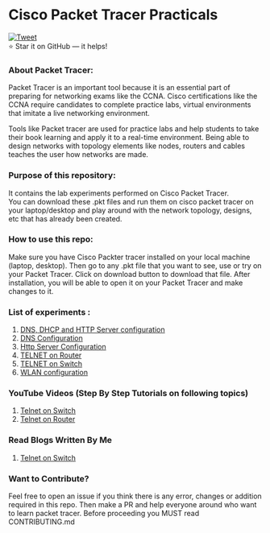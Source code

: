 # Cisco Packet Tracer Practicals

[![Tweet](https://img.shields.io/twitter/url/http/shields.io.svg?style=social)](https://twitter.com/intent/tweet?text=Important%20Cisco%20Packet%20Tracer%20Practicals%20created%20by%20Swati%20Tripathi.%20Go%20and%20Check%20it%20out%20here:&url=https://github.com/swati-gwc/Cisco-Packet-Tracer-Practicals&hashtags=ccna,ciscopackettracer,telnet,router,switch)
<br>
:star: Star it on GitHub — it helps!

### About Packet Tracer: </br>
Packet Tracer is an important tool because it is an essential part of preparing for networking exams like the CCNA. Cisco certifications like the CCNA require candidates to complete practice labs, virtual environments that imitate a live networking environment.</br>

Tools like Packet tracer are used for practice labs and help students to take their book learning and apply it to a real-time environment. Being able to design networks with topology elements like nodes, routers and cables teaches the user how networks are made.</br>

### Purpose of this repository: </br>
It contains the lab experiments performed on Cisco Packet Tracer.</br> You can download these .pkt files and run them on cisco packet tracer on your laptop/desktop and play around with the network topology, designs, etc that has already been created.

### How to use this repo: 
Make sure you have Cisco Packter tracer installed on your local machine (laptop, desktop). Then go to any .pkt file that you want to see, use or try on your Packet Tracer. Click on download button to download that file. After installation, you will be able to open it on your Packet Tracer and make changes to it.

### List of experiments :

1. [DNS, DHCP and HTTP Server configuration](https://github.com/swati-gwc/Cisco-Packet-Tracer-Practicals/blob/master/DNS%2BDHCP%2BHTTP%20Configuration.pkt)
2. [DNS Configuration](https://github.com/swati-gwc/Cisco-Packet-Tracer-Practicals/blob/master/dnsConfiguration.pkt)
3. [Http Server Configuration](https://github.com/swati-gwc/Cisco-Packet-Tracer-Practicals/blob/master/HttpServerConfiguration.pkt)
4. [TELNET on Router](https://github.com/swati-gwc/Cisco-Packet-Tracer-Practicals/blob/master/telnetOnRouter.pkt)
5. [TELNET on Switch](https://github.com/swati-gwc/Cisco-Packet-Tracer-Practicals/blob/master/TelnetConfigFor%20Switch.pkt)
6. [WLAN configuration](https://github.com/swati-gwc/Cisco-Packet-Tracer-Practicals/blob/master/SETUP%20WLAN.pkt)

### YouTube Videos (Step By Step Tutorials on following topics)

1. [Telnet on Switch](https://youtu.be/hP7mrNW9HFo)
2. [Telnet on Router](https://youtu.be/lpBblkiUUuU)

### Read Blogs Written By Me

1. [Telnet on Switch](https://swatispeaks.medium.com/configure-telnet-on-switch-in-cisco-packet-tracer-48b4473da2f8)



### Want to Contribute?</br>
Feel free to open an issue if you think there is any error, changes or addition required in this repo.
Then make a PR and help everyone around who want to learn packet tracer. 
Before proceeding you MUST read CONTRIBUTING.md

